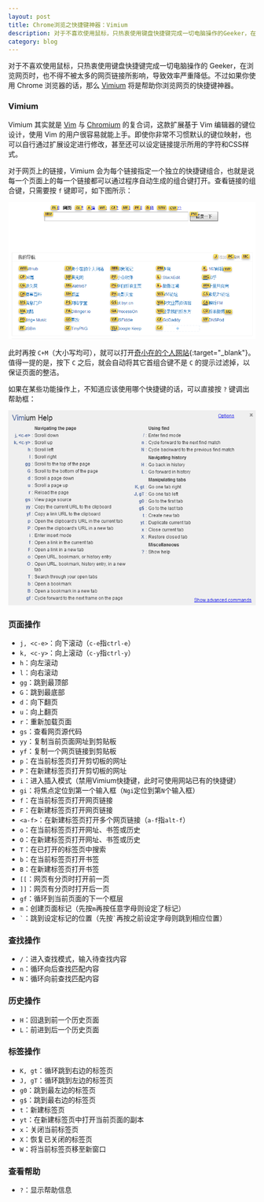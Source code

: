 ```yaml
---
layout: post
title: Chrome浏览之快捷键神器：Vimium
description: 对于不喜欢使用鼠标，只热衷使用键盘快捷键完成一切电脑操作的Geeker，在浏览网页时，也不得不被太多的网页链接所影响，导致效率严重降低。不过如果你使用Chrome浏览器的话，那么Vimium将是帮助你浏览网页的快捷键神器。
category: blog
---
```


对于不喜欢使用鼠标，只热衷使用键盘快捷键完成一切电脑操作的 Geeker，在浏览网页时，也不得不被太多的网页链接所影响，导致效率严重降低。不过如果你使用 Chrome 浏览器的话，那么 [Vimium][] 将是帮助你浏览网页的快捷键神器。

### Vimium

Vimium 其实就是 [Vim][] 与 [Chromium][] 的复合词，这款扩展基于 Vim 编辑器的键位设计，使用 Vim 的用户很容易就能上手。即使你非常不习惯默认的键位映射，也可以自行通过扩展设定进行修改，甚至还可以设定链接提示所用的字符和CSS样式。

对于网页上的链接，Vimium 会为每个链接指定一个独立的快捷键组合，也就是说每一个页面上的每一个链接都可以通过程序自动生成的组合键打开。查看链接的组合键，只需要按 `f` 键即可，如下图所示：

![](/assets/images/chrome-vimium/shortcuts.png)

此时再按 `C+M`（大小写均可），就可以打开[奇小在的个人网站][1]{:target="_blank"}。值得一提的是，按下 `C` 之后，就会自动将其它首组合键不是 `C` 的提示过滤掉，以保证页面的整洁。

如果在某些功能操作上，不知道应该使用哪个快捷键的话，可以直接按 `?` 键调出帮助框：

![](/assets/images/chrome-vimium/vimiumhelp.png)

### 页面操作

- `j, <c-e>`：向下滚动（`c-e`指`ctrl-e`）
- `k, <c-y>`：向上滚动（`c-y`指`ctrl-y`）
- `h`：向左滚动
- `l`：向右滚动
- `gg`：跳到最顶部
- `G`：跳到最底部
- `d`：向下翻页
- `u`：向上翻页
- `r`：重新加载页面
- `gs`：查看网页源代码
- `yy`：复制当前页面网址到剪贴板
- `yf`：复制一个网页链接到剪贴板
- `p`：在当前标签页打开剪切板的网址
- `P`：在新建标签页打开剪切板的网址
- `i`：进入插入模式（禁用Vimium快捷键，此时可使用网站已有的快捷键）
- `gi`：将焦点定位到第一个输入框（`Ngi`定位到第`N`个输入框）
- `f`：在当前标签页打开网页链接
- `F`：在新建标签页打开网页链接
- `<a-f>`：在新建标签页打开多个网页链接（`a-f`指`alt-f`）
- `o`：在当前标签页打开网址、书签或历史
- `O`：在新建标签页打开网址、书签或历史
- `T`：在已打开的标签页中搜索
- `b`：在当前标签页打开书签
- `B`：在新建标签页打开书签
- `[[`：网页有分页时打开前一页
- `]]`：网页有分页时打开后一页
- `gf`：循环到当前页面的下一个框层
- `m`：创建页面标记（先按`m`再按任意字母则设定了标记）
- `` ` ``：跳到设定标记的位置（先按`` ` ``再按之前设定字母则跳到相应位置）

### 查找操作

- `/`：进入查找模式，输入待查找内容
- `n`：循环向后查找匹配内容
- `N`：循环向前查找匹配内容

### 历史操作

- `H`：回退到前一个历史页面
- `L`：前进到后一个历史页面

### 标签操作

- `K, gt`：循环跳到右边的标签页
- `J, gT`：循环跳到左边的标签页
- `g0`：跳到最左边的标签页
- `g$`：跳到最右边的标签页
- `t`：新建标签页
- `yt`：在新建标签页中打开当前页面的副本
- `x`：关闭当前标签页
- `X`：恢复已关闭的标签页
- `W`：将当前标签页移至新窗口

### 查看帮助

- `?`：显示帮助信息


[Vimium]:   https://chrome.google.com/webstore/detail/vimium/dbepggeogbaibhgnhhndojpepiihcmeb
[Vim]:      http://www.vim.org/
[Chromium]: http://www.chromium.org/
[1]:        http://cheng-shiwen.com/
